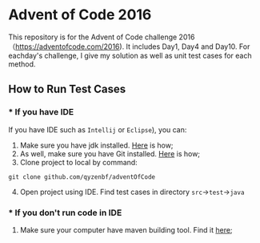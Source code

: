# Advent of Code 2016
This repository is for the Advent of Code challenge 2016（https://adventofcode.com/2016). It includes Day1, Day4 and Day10. For eachday's challenge, I give my solution as well as unit test cases for each method.

## How to Run Test Cases
### * If you have IDE 
If you have IDE such as `Intellij` or `Eclipse`), you can: 

1. Make sure you have jdk installed. [Here](https://docs.oracle.com/en/java/javase/11/install/overview-jdk-installation.html#GUID-8677A77F-231A-40F7-98B9-1FD0B48C346A) is how;
2. As well, make sure you have Git installed. [Here](https://git-scm.com/book/en/v2/Getting-Started-Installing-Git) is how;
3. Clone project to local by command:
```shell script
git clone github.com/qyzenbf/adventOfCode
```
4. Open project using IDE. Find test cases in directory `src`&#8594;`test`&#8594;`java`

### * If you don't run code in IDE

1. Make sure your computer have maven building tool. Find it [here](https://maven.apache.org/guides/getting-started/maven-in-five-minutes.html);
